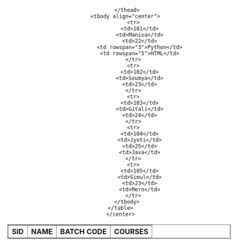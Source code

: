 <!DOCTYPE html>
<html lang="en">
<head>
    <title>Document</title>
</head>
<body> 
    <center>
        <table border="1px" width="500px">
         <thead>
             <th>SID</th>
             <th>NAME</th>
             <th>BATCH CODE</th>
             <th colspan="2">COURSES</th>
        
         </thead>
        <tbody align="center">
             <tr>
                 <td>101</td>
                 <td>Manisa</td>
                 <td>22</td>
                 <td rowspan="3">Python</td>
                 <td rowspan="5">HTML</td>
             </tr>
             <tr>
                 <td>102</td>
                 <td>Soumya</td>
                 <td>23</td>
             </tr>
             <tr>
                 <td>103</td>
                 <td>Gitali</td>
                 <td>24</td>
             </tr>
             <tr>
                 <td>104</td>
                 <td>Jyoti</td>
                 <td>25</td>
                 <td>Java</td>
             </tr>
             <tr>
                 <td>105</td>
                 <td>Simul</td>
                 <td>23</td>
                 <td>Mern</td>
             </tr>
         </tbody>
     </table>
     </center>
 </body>
 </html>
